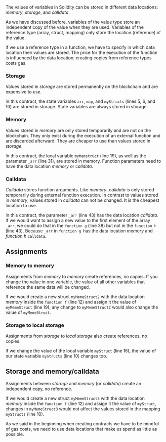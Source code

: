 The values of variables in Solidity can be stored in different data locations: *memory*, *storage*, and *calldata*.

As we have discussed before, variables of the value type store an independent copy of the value when they are used. Variables of the reference type (array, struct, mapping) only store the location (reference) of the value.

If we use a reference type in a function, we have to specify in which data location their values are stored. The price for the execution of the function is influenced by the data location; creating copies from reference types costs gas.

### Storage
Values stored in *storage* are stored permanently on the blockchain and are expensive to use.

In this contract, the state variables `arr`, `map`, and `myStructs` (lines 5, 6, and 10) are stored in storage. State variables are always stored in storage.

### Memory
Values stored in *memory* are only stored temporarily and are not on the blockchain. They only exist during the execution of an external function and are discarded afterward. They are cheaper to use than values stored in *storage*.

In this contract, the local variable `myMemstruct` (line 19), as well as the parameter `_arr` (line 31), are stored in memory. Function parameters need to have the data location *memory* or *calldata*.

### Calldata
*Calldata* stores function arguments. Like *memory*, *calldata* is only stored temporarily during external function execution. In contrast to values stored in *memory*, values stored in *calldata* can not be changed. It is the cheapest location to use.

In this contract, the parameter `_arr` (line 43) has the data location *calldata*. If we would want to assign a new value to the first element of the array `_arr`, we could do that in the `function g` (line 38) but not in the `function h` (line 43). Because `_arr` in `function g `has the data location *memory* and *function h* `calldata`.

## Assignments

### Memory to memory
Assignments from *memory* to *memory* create references, no copies. If you change the value in one variable, the value of all other variables that reference the same data will be changed.

If we would create a new struct `myMemeStruct2` with the data location *memory* inside the `function f` (line 12) and assign it the value of `myMemeStruct` (line 19), any change to `myMemeStruct2` would also change the value of `myMemeStruct`.

### Storage to local storage
Assignments from *storage* to *local storage* also create references, no copies.

If we change the value of the local variable `myStruct` (line 16), the value of our state variable `myStructs` (line 10) changes too.

## Storage and memory/calldata
Assignments between *storage* and *memory* (or *calldata*) create an independent copy, no reference.

If we would create a new struct `myMemeStruct3` with the data location *memory* inside the `function f` (line 12) and assign it the value of `myStruct`, changes in `myMemeStruct3` would not affect the values stored in the mapping `myStructs` (line 10).

As we said in the beginning when creating contracts we have to be mindful of gas costs, we need to use data locations that make us spend as little as possible.
